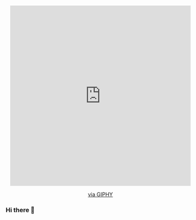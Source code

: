 <div id="header" align="center">
    <iframe src="https://giphy.com/embed/x0B9FHAksMPlSHRlYE" width="480" height="480" frameBorder="0" class="giphy-embed" allowFullScreen></iframe><p><a href="https://giphy.com/gifs/x0B9FHAksMPlSHRlYE">via GIPHY</a></p>
</div>




### Hi there 👋

<!--
**kianurivzzz/kianurivzzz** is a ✨ _special_ ✨ repository because its `README.md` (this file) appears on your GitHub profile.

Here are some ideas to get you started:

- 🔭 I’m currently working on ...
- 🌱 I’m currently learning ...
- 👯 I’m looking to collaborate on ...
- 🤔 I’m looking for help with ...
- 💬 Ask me about ...
- 📫 How to reach me: ...
- 😄 Pronouns: ...
- ⚡ Fun fact: ...
-->
